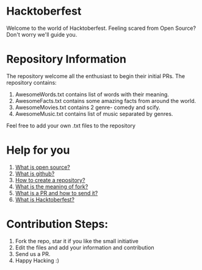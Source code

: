 # Hacktoberfest
Welcome to the world of Hacktoberfest. Feeling scared from Open Source? Don't worry we'll guide you.

# Repository Information
The repository welcome all the enthusiast to begin their initial PRs.
The repository contains:
1. AwesomeWords.txt contains list of words with their meaning.
2. AwesomeFacts.txt contains some amazing facts from around the world.
3. AwesomeMovies.txt contains 2 genre- comedy and scify.
4. AwesomeMusic.txt contains list of music separated by genres.

Feel free to add your own .txt files to the repository

# Help for you
1. [What is open source?](https://opensource.com/resources/what-open-source)
2. [What is github?](https://guides.github.com/activities/hello-world/)
3. [How to create a repository?](https://guides.github.com/activities/hello-world/#repository)
4. [What is the meaning of fork?](https://docs.github.com/en/enterprise/2.13/user/articles/fork-a-repo)
5. [What is a PR and how to send it?](https://guides.github.com/activities/hello-world/#pr)
6. [What is Hacktoberfest?](https://hacktoberfest.digitalocean.com/)


# Contribution Steps:
1. Fork the repo, star it if you like the small initiative
2. Edit the files and add your information and contribution
3. Send us a PR.
4. Happy Hacking :)
